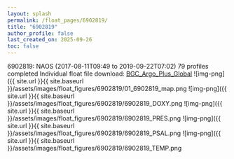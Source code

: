 ```yaml
---
layout: splash
permalink: /float_pages/6902819/
title: "6902819"
author_profile: false
last_created_on: 2025-09-26
toc: false
---
```

 
6902819: NAOS (2017-08-11T09:49 to 2019-09-22T07:02)
79 profiles completed
Individual float file download: [BGC_Argo_Plus_Global](https://ftp.soest.hawaii.edu/bgc_argo_plus/Individual_Floats/outliers_removed/6902819_Sprof_processed.nc)
![img-png]({{ site.url }}{{ site.baseurl }}/assets/images/float_figures/6902819/01_6902819_map.png
![img-png]({{ site.url }}{{ site.baseurl }}/assets/images/float_figures/6902819/6902819_DOXY.png
![img-png]({{ site.url }}{{ site.baseurl }}/assets/images/float_figures/6902819/6902819_PRES.png
![img-png]({{ site.url }}{{ site.baseurl }}/assets/images/float_figures/6902819/6902819_PSAL.png
![img-png]({{ site.url }}{{ site.baseurl }}/assets/images/float_figures/6902819/6902819_TEMP.png
